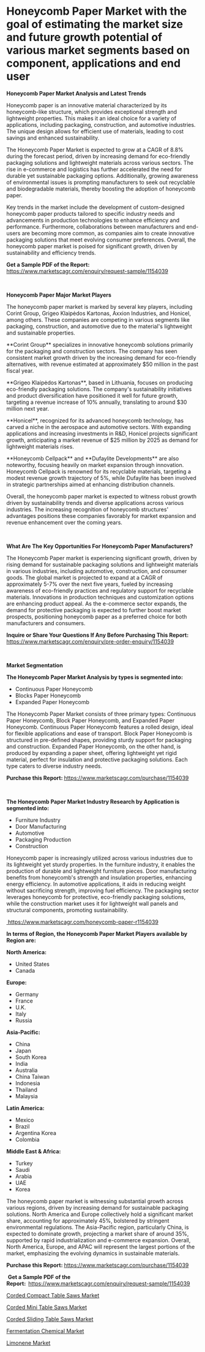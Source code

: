 <p><h1>Honeycomb Paper Market with the goal of estimating the market size and future growth potential of various market segments based on component, applications and end user</h1></p><p><strong>Honeycomb Paper Market Analysis and Latest Trends</strong></p>
<p><p>Honeycomb paper is an innovative material characterized by its honeycomb-like structure, which provides exceptional strength and lightweight properties. This makes it an ideal choice for a variety of applications, including packaging, construction, and automotive industries. The unique design allows for efficient use of materials, leading to cost savings and enhanced sustainability.</p><p>The Honeycomb Paper Market is expected to grow at a CAGR of 8.8% during the forecast period, driven by increasing demand for eco-friendly packaging solutions and lightweight materials across various sectors. The rise in e-commerce and logistics has further accelerated the need for durable yet sustainable packaging options. Additionally, growing awareness of environmental issues is prompting manufacturers to seek out recyclable and biodegradable materials, thereby boosting the adoption of honeycomb paper.</p><p>Key trends in the market include the development of custom-designed honeycomb paper products tailored to specific industry needs and advancements in production technologies to enhance efficiency and performance. Furthermore, collaborations between manufacturers and end-users are becoming more common, as companies aim to create innovative packaging solutions that meet evolving consumer preferences. Overall, the honeycomb paper market is poised for significant growth, driven by sustainability and efficiency trends.</p></p>
<p><strong>Get a Sample PDF of the Report:&nbsp;</strong> <a href="https://www.marketscagr.com/enquiry/request-sample/1154039?utm_campaign=2012&utm_medium=2&utm_source=Github&utm_content=ia&utm_term=01042025&utm_id=honeycomb-paper">https://www.marketscagr.com/enquiry/request-sample/1154039</a></p>
<p>&nbsp;</p>
<p><strong>Honeycomb Paper Major Market Players</strong></p>
<p><p>The honeycomb paper market is marked by several key players, including Corint Group, Grigeo Klaipėdos Kartonas, Axxion Industries, and Honicel, among others. These companies are competing in various segments like packaging, construction, and automotive due to the material's lightweight and sustainable properties.</p><p>**Corint Group** specializes in innovative honeycomb solutions primarily for the packaging and construction sectors. The company has seen consistent market growth driven by the increasing demand for eco-friendly alternatives, with revenue estimated at approximately $50 million in the past fiscal year.</p><p>**Grigeo Klaipėdos Kartonas**, based in Lithuania, focuses on producing eco-friendly packaging solutions. The company's sustainability initiatives and product diversification have positioned it well for future growth, targeting a revenue increase of 10% annually, translating to around $30 million next year.</p><p>**Honicel**, recognized for its advanced honeycomb technology, has carved a niche in the aerospace and automotive sectors. With expanding applications and increasing investments in R&D, Honicel projects significant growth, anticipating a market revenue of $25 million by 2025 as demand for lightweight materials rises.</p><p>**Honeycomb Cellpack** and **Dufaylite Developments** are also noteworthy, focusing heavily on market expansion through innovation. Honeycomb Cellpack is renowned for its recyclable materials, targeting a modest revenue growth trajectory of 5%, while Dufaylite has been involved in strategic partnerships aimed at enhancing distribution channels.</p><p>Overall, the honeycomb paper market is expected to witness robust growth driven by sustainability trends and diverse applications across various industries. The increasing recognition of honeycomb structures' advantages positions these companies favorably for market expansion and revenue enhancement over the coming years.</p></p>
<p>&nbsp;</p>
<p><strong>What Are The Key Opportunities For Honeycomb Paper Manufacturers?</strong></p>
<p><p>The Honeycomb Paper market is experiencing significant growth, driven by rising demand for sustainable packaging solutions and lightweight materials in various industries, including automotive, construction, and consumer goods. The global market is projected to expand at a CAGR of approximately 5-7% over the next five years, fueled by increasing awareness of eco-friendly practices and regulatory support for recyclable materials. Innovations in production techniques and customization options are enhancing product appeal. As the e-commerce sector expands, the demand for protective packaging is expected to further boost market prospects, positioning honeycomb paper as a preferred choice for both manufacturers and consumers.</p></p>
<p><strong>Inquire or Share Your Questions If Any Before Purchasing This Report:</strong> <a href="https://www.marketscagr.com/enquiry/pre-order-enquiry/1154039?utm_campaign=2012&utm_medium=2&utm_source=Github&utm_content=ia&utm_term=01042025&utm_id=honeycomb-paper">https://www.marketscagr.com/enquiry/pre-order-enquiry/1154039</a></p>
<p>&nbsp;</p>
<p><strong>Market Segmentation</strong></p>
<p><strong>The Honeycomb Paper Market Analysis by types is segmented into:</strong></p>
<p><ul><li>Continuous Paper Honeycomb</li><li>Blocks Paper Honeycomb</li><li>Expanded Paper Honeycomb</li></ul></p>
<p><p>The Honeycomb Paper Market consists of three primary types: Continuous Paper Honeycomb, Block Paper Honeycomb, and Expanded Paper Honeycomb. Continuous Paper Honeycomb features a rolled design, ideal for flexible applications and ease of transport. Block Paper Honeycomb is structured in pre-defined shapes, providing sturdy support for packaging and construction. Expanded Paper Honeycomb, on the other hand, is produced by expanding a paper sheet, offering lightweight yet rigid material, perfect for insulation and protective packaging solutions. Each type caters to diverse industry needs.</p></p>
<p><strong>Purchase this Report:&nbsp;</strong><a href="https://www.marketscagr.com/purchase/1154039?utm_campaign=2012&utm_medium=2&utm_source=Github&utm_content=ia&utm_term=01042025&utm_id=honeycomb-paper">https://www.marketscagr.com/purchase/1154039</a></p>
<p>&nbsp;</p>
<p><strong>The Honeycomb Paper Market Industry Research by Application is segmented into:</strong></p>
<p><ul><li>Furniture Industry</li><li>Door Manufacturing</li><li>Automotive</li><li>Packaging Production</li><li>Construction</li></ul></p>
<p><p>Honeycomb paper is increasingly utilized across various industries due to its lightweight yet sturdy properties. In the furniture industry, it enables the production of durable and lightweight furniture pieces. Door manufacturing benefits from honeycomb's strength and insulation properties, enhancing energy efficiency. In automotive applications, it aids in reducing weight without sacrificing strength, improving fuel efficiency. The packaging sector leverages honeycomb for protective, eco-friendly packaging solutions, while the construction market uses it for lightweight wall panels and structural components, promoting sustainability.</p></p>
<p><a href="https://www.marketscagr.com/honeycomb-paper-r1154039?utm_campaign=2012&utm_medium=2&utm_source=Github&utm_content=ia&utm_term=01042025&utm_id=honeycomb-paper">&nbsp;https://www.marketscagr.com/honeycomb-paper-r1154039</a></p>
<p><strong>In terms of Region, the Honeycomb Paper Market Players available by Region are:</strong></p>
<p>
    <p> <strong> North America: </strong>
        <ul>
            <li>United States</li>
            <li>Canada</li>
        </ul>
        </p> 
    <p> <strong> Europe: </strong>
        <ul>
            <li>Germany</li>
            <li>France</li>
            <li>U.K.</li>
            <li>Italy</li>
            <li>Russia</li>
        </ul>
        </p> 
    <p> <strong> Asia-Pacific: </strong>
        <ul>
            <li>China</li>
            <li>Japan</li>
            <li>South Korea</li>
            <li>India</li>
            <li>Australia</li>
            <li>China Taiwan</li>
            <li>Indonesia</li>
            <li>Thailand</li>
            <li>Malaysia</li>
        </ul>
        </p> 
    <p> <strong> Latin America: </strong>
        <ul>
            <li>Mexico</li>
            <li>Brazil</li>
            <li>Argentina Korea</li>
            <li>Colombia</li>
        </ul>
        </p> 
    <p> <strong> Middle East & Africa: </strong>
        <ul>
            <li>Turkey</li>
            <li>Saudi</li>
            <li>Arabia</li>
            <li>UAE</li>
            <li>Korea</li>
        </ul>
    </p>
    </p>
<p><p>The honeycomb paper market is witnessing substantial growth across various regions, driven by increasing demand for sustainable packaging solutions. North America and Europe collectively hold a significant market share, accounting for approximately 45%, bolstered by stringent environmental regulations. The Asia-Pacific region, particularly China, is expected to dominate growth, projecting a market share of around 35%, supported by rapid industrialization and e-commerce expansion. Overall, North America, Europe, and APAC will represent the largest portions of the market, emphasizing the evolving dynamics in sustainable materials.</p></p>
<p><strong>Purchase this Report: </strong><a href="https://www.marketscagr.com/purchase/1154039?utm_campaign=2012&utm_medium=2&utm_source=Github&utm_content=ia&utm_term=01042025&utm_id=honeycomb-paper">https://www.marketscagr.com/purchase/1154039</a></p>
<p>&nbsp;<strong>Get a Sample PDF of the Report:&nbsp;&nbsp;</strong><a href="https://www.marketscagr.com/enquiry/request-sample/1154039?utm_campaign=2012&utm_medium=2&utm_source=Github&utm_content=ia&utm_term=01042025&utm_id=honeycomb-paper">https://www.marketscagr.com/enquiry/request-sample/1154039</a></p>
<p><strong></strong></p>
<p><p><a href="https://www.linkedin.com/pulse/strategic-market-research-report-corded-compact-table-saws-0qc2e?utm_campaign=2012&utm_medium=2&utm_source=Github&utm_content=ia&utm_term=01042025&utm_id=honeycomb-paper">Corded Compact Table Saws Market</a></p><p><a href="https://www.linkedin.com/pulse/corded-mini-table-saws-market-analysis-offering-insights-ckyqe?utm_campaign=2012&utm_medium=2&utm_source=Github&utm_content=ia&utm_term=01042025&utm_id=honeycomb-paper">Corded Mini Table Saws Market</a></p><p><a href="https://www.linkedin.com/pulse/forecasting-corded-sliding-table-saws-market-industry-kbwhe?utm_campaign=2012&utm_medium=2&utm_source=Github&utm_content=ia&utm_term=01042025&utm_id=honeycomb-paper">Corded Sliding Table Saws Market</a></p><p><a href="https://github.com/resiebustin/Market-Research-Report-List-1/blob/main/fermentation-chemical-market.md?utm_campaign=2012&utm_medium=2&utm_source=Github&utm_content=ia&utm_term=01042025&utm_id=honeycomb-paper">Fermentation Chemical Market</a></p><p><a href="https://github.com/safatabhee/Market-Research-Report-List-1/blob/main/limonene-market.md?utm_campaign=2012&utm_medium=2&utm_source=Github&utm_content=ia&utm_term=01042025&utm_id=honeycomb-paper">Limonene Market</a></p></p>